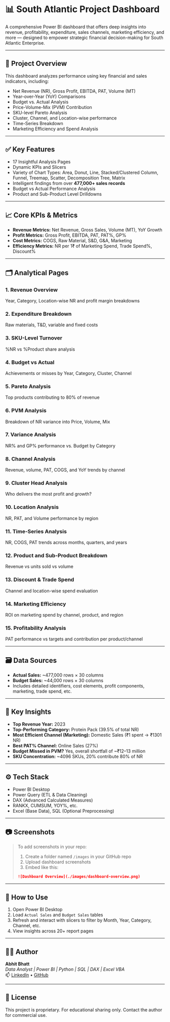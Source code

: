 # 📊 South Atlantic Project Dashboard

A comprehensive Power BI dashboard that offers deep insights into revenue, profitability, expenditure, sales channels, marketing efficiency, and more — designed to empower strategic financial decision-making for South Atlantic Enterprise.

---

## 📌 Project Overview

This dashboard analyzes performance using key financial and sales indicators, including:

- Net Revenue (NR), Gross Profit, EBITDA, PAT, Volume (MT)
- Year-over-Year (YoY) Comparisons
- Budget vs. Actual Analysis
- Price-Volume-Mix (PVM) Contribution
- SKU-level Pareto Analysis
- Cluster, Channel, and Location-wise performance
- Time-Series Breakdown
- Marketing Efficiency and Spend Analysis

---

## ✅ Key Features

- 17 Insightful Analysis Pages
- Dynamic KPIs and Slicers
- Variety of Chart Types: Area, Donut, Line, Stacked/Clustered Column, Funnel, Treemap, Scatter, Decomposition Tree, Matrix
- Intelligent findings from over **477,000+ sales records**
- Budget vs Actual Performance Analysis
- Product and Sub-Product Level Drilldowns

---

## 📈 Core KPIs & Metrics

- **Revenue Metrics:** Net Revenue, Gross Sales, Volume (MT), YoY Growth
- **Profit Metrics:** Gross Profit, EBITDA, PAT, PAT%, GP%
- **Cost Metrics:** COGS, Raw Material, S&D, G&A, Marketing
- **Efficiency Metrics:** NR per 1₹ of Marketing Spend, Trade Spend%, Discount%

---

## 🗂️ Analytical Pages

### 1. Revenue Overview
Year, Category, Location-wise NR and profit margin breakdowns

### 2. Expenditure Breakdown
Raw materials, T&D, variable and fixed costs

### 3. SKU-Level Turnover
%NR vs %Product share analysis

### 4. Budget vs Actual
Achievements or misses by Year, Category, Cluster, Channel

### 5. Pareto Analysis
Top products contributing to 80% of revenue

### 6. PVM Analysis
Breakdown of NR variance into Price, Volume, Mix

### 7. Variance Analysis
NR% and GP% performance vs. Budget by Category

### 8. Channel Analysis
Revenue, volume, PAT, COGS, and YoY trends by channel

### 9. Cluster Head Analysis
Who delivers the most profit and growth?

### 10. Location Analysis
NR, PAT, and Volume performance by region

### 11. Time-Series Analysis
NR, COGS, PAT trends across months, quarters, and years

### 12. Product and Sub-Product Breakdown
Revenue vs units sold vs volume

### 13. Discount & Trade Spend
Channel and location-wise spend evaluation

### 14. Marketing Efficiency
ROI on marketing spend by channel, product, and region

### 15. Profitability Analysis
PAT performance vs targets and contribution per product/channel

---

## 🗃️ Data Sources

- **Actual Sales:** ~477,000 rows × 30 columns  
- **Budget Sales:** ~44,000 rows × 30 columns  
- Includes detailed identifiers, cost elements, profit components, marketing, trade spend, etc.

---

## 🧠 Key Insights

- **Top Revenue Year:** 2023  
- **Top-Performing Category:** Protein Pack (39.5% of total NR)  
- **Most Efficient Channel (Marketing):** Domestic Sales (₹1 spent → ₹1301 NR)  
- **Best PAT% Channel:** Online Sales (27%)  
- **Budget Missed in PVM?** Yes, overall shortfall of ~₹12–13 million  
- **SKU Concentration:** ~4096 SKUs, 20% contribute 80% of NR

---

## ⚙️ Tech Stack

- Power BI Desktop  
- Power Query (ETL & Data Cleaning)  
- DAX (Advanced Calculated Measures)  
- RANKX, CUMSUM, YOY%, etc.  
- Excel (Base Data), SQL (Optional Preprocessing)

---

## 📷 Screenshots

> To add screenshots in your repo:
> 1. Create a folder named `/images` in your GitHub repo
> 2. Upload dashboard screenshots
> 3. Embed like this:
> ```markdown
> ![Dashboard Overview](./images/dashboard-overview.png)
> ```

---

## 🚀 How to Use

1. Open Power BI Desktop  
2. Load `Actual Sales` and `Budget Sales` tables  
3. Refresh and interact with slicers to filter by Month, Year, Category, Channel, etc.  
4. View insights across 20+ report pages  

---

## 👨‍💻 Author

**Abhit Bhatt**  
*Data Analyst | Power BI | Python | SQL | DAX | Excel VBA*  
📫 [LinkedIn](#) • [GitHub](#)

---

## 🪪 License

This project is proprietary. For educational sharing only. Contact the author for commercial use.
